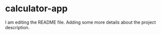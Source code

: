 # calculator-app
I am editing the README file. Adding some more details about the project description.
